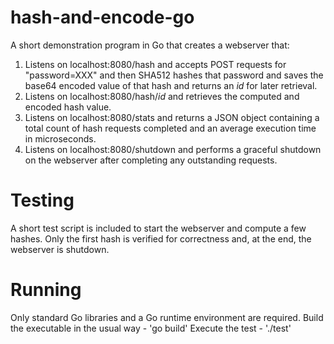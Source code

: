 # hash-and-encode-go
A short demonstration program in Go that creates a webserver that:
1. Listens on localhost:8080/hash and accepts POST requests for "password=XXX" and then SHA512 hashes that password and saves the base64 encoded value of that hash and returns an *id* for later retrieval.
2. Listens on localhost:8080/hash/*id* and retrieves the computed and encoded hash value.
3. Listens on localhost:8080/stats and returns a JSON object containing a total count of hash requests completed and an average execution time in microseconds.
4. Listens on localhost:8080/shutdown and performs a graceful shutdown on the webserver after completing any outstanding requests.

# Testing
A short test script is included to start the webserver and compute a few hashes. Only the first hash is verified for correctness and, at the end, the webserver is shutdown.

# Running
Only standard Go libraries and a Go runtime environment are required.
Build the executable in the usual way - 'go build'
Execute the test - './test'
